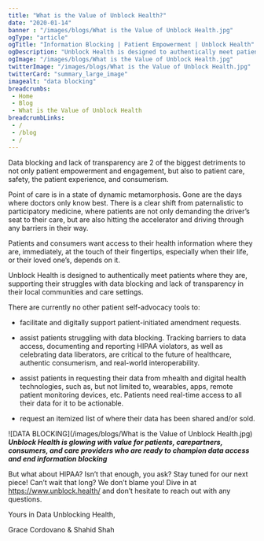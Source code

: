 ```yaml
--- 
title: "What is the Value of Unblock Health?"
date: "2020-01-14"
banner : "/images/blogs/What is the Value of Unblock Health.jpg"
ogType: "article"
ogTitle: "Information Blocking | Patient Empowerment | Unblock Health"
ogDescription: "Unblock Health is designed to authentically meet patients where they are, supporting their struggles with data blocking and lack of transparency in their local communities and care settings."
ogImage: "/images/blogs/What is the Value of Unblock Health.jpg"
twitterImage: "/images/blogs/What is the Value of Unblock Health.jpg"
twitterCard: "summary_large_image"
imagealt: "data blocking"
breadcrumbs:
 - Home
 - Blog
 - What is the Value of Unblock Health
breadcrumbLinks:
 - / 
 - /blog
 - / 
---
```


Data blocking and lack of transparency are 2 of the biggest detriments to not only patient empowerment and engagement, but also to patient care, safety, the patient experience, and consumerism.

Point of care is in a state of dynamic metamorphosis. Gone are the days where doctors only know best. There is a clear shift from paternalistic to participatory medicine, where patients are not only demanding the driver’s seat to their care, but are also hitting the accelerator and driving through any barriers in their way.

Patients and consumers want access to their health information where they are, immediately, at the touch of their fingertips, especially when their life, or their loved one’s, depends on it. 

Unblock Health is designed to authentically meet patients where they are, supporting their struggles with data blocking and lack of transparency in their local communities and care settings. 

There are currently no other patient self-advocacy tools to:

- facilitate and digitally support patient-initiated amendment requests. 

- assist patients struggling with data blocking. Tracking barriers to data access, documenting and reporting HIPAA violators, as well as celebrating data liberators, are critical to the future of healthcare, authentic consumerism, and real-world interoperability.

- assist patients in requesting their data from mhealth and digital health technologies, such as, but not limited to, wearables, apps, remote patient monitoring devices, etc. Patients need real-time access to all their data for it to be actionable.

- request an itemized list of where their data has been shared and/or sold. 


![DATA BLOCKING](/images/blogs/What is the Value of Unblock Health.jpg)
***Unblock Health is glowing with value for patients, carepartners, consumers, and care providers who are ready to champion data access and end information blocking***


But what about HIPAA? Isn’t that enough, you ask? Stay tuned for our next piece! Can’t wait that long? We don’t blame you! Dive in at https://www.unblock.health/ and don’t hesitate to reach out with any questions.

Yours in Data Unblocking Health,

Grace Cordovano & Shahid Shah
